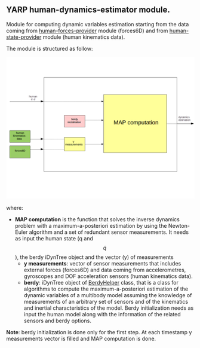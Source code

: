 ## YARP human-dynamics-estimator module.

Module for computing dynamic variables estimation starting from the data coming from 
[human-forces-provider](https://github.com/robotology-playground/human-dynamics-estimation/tree/master/human-forces-provider) module (forces6D) and 
from [human-state-provider](https://github.com/robotology-playground/human-dynamics-estimation/tree/master/human-state-provider) module (human kinematics data).

The module is structured as follow:

<img src="/misc/human-dynamics-estimator.png">

where:
- **MAP computation** is the function that solves the inverse dynamics problem with a maximum-a-posteriori estimation by using the Newton-Euler algorithm and 
a set of redundant sensor measurements. It needs as input the human state (q and $$\dot{q}$$), the berdy iDynTree object and the vector (y) of measurements
  - **y measurements**: vector of sensor measurements that includes external forces (forces6D) and data coming from accelerometres, 
  gyroscopes and DOF acceleration sensors (human kinematics data).
  - **berdy**: iDynTree object of [BerdyHelper](http://wiki.icub.org/codyco/dox/html/idyntree/html/classiDynTree_1_1BerdyHelper.html) class, that is a class for algorithms to compute the maximum-a-posteriori estimation of the dynamic variables 
  of a multibody model assuming the knowledge of measurements of an arbitrary set of sensors and of the kinematics and inertial characteristics of the model. 
  Berdy initialization needs as input the human model along with the information of the related sensors and berdy options.
  
**Note**: berdy initialization is done only for the first step. At each timestamp y measurements vector is filled and MAP computation is done.
